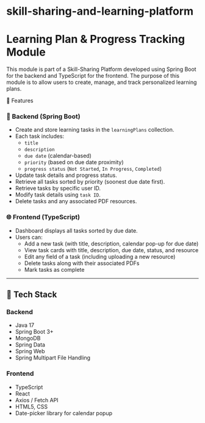 # skill-sharing-and-learning-platform
# Learning Plan & Progress Tracking Module

This module is part of a Skill-Sharing Platform developed using Spring Boot for the backend and TypeScript for the frontend. The purpose of this module is to allow users to create, manage, and track personalized learning plans.

📌 Features

### 🔧 Backend (Spring Boot)
- Create and store learning tasks in the `learningPlans` collection.
- Each task includes:
  - `title`
  - `description`
  - `due date` (calendar-based)
  - `priority` (based on due date proximity)
  - `progress status` (`Not Started`, `In Progress`, `Completed`)
- Update task details and progress status.
- Retrieve all tasks sorted by priority (soonest due date first).
- Retrieve tasks by specific user ID.
- Modify task details using `task ID`.
- Delete tasks and any associated PDF resources.

### 🌐 Frontend (TypeScript)
- Dashboard displays all tasks sorted by due date.
- Users can:
  - Add a new task (with title, description, calendar pop-up for due date)
  - View task cards with title, description, due date, status, and resource
  - Edit any field of a task (including uploading a new resource)
  - Delete tasks along with their associated PDFs
  - Mark tasks as complete

---

## 🧰 Tech Stack

### Backend
- Java 17
- Spring Boot 3+
- MongoDB 
- Spring Data
- Spring Web
- Spring Multipart File Handling

### Frontend
- TypeScript
- React 
- Axios / Fetch API
- HTML5, CSS
- Date-picker library for calendar popup




